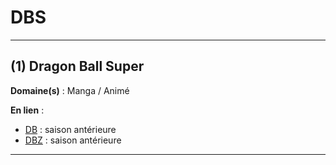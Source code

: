 # DBS

--------------------

## (1) Dragon Ball Super

**Domaine(s)** : Manga / Animé

**En lien** :

+ [DB](db.md) : saison antérieure
+ [DBZ](dbz.md) : saison antérieure

--------------------